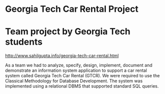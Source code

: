 # Georgia Tech Car Rental Project
# Team project by Georgia Tech students
http://www.sahilgupta.info/georgia-tech-car-rental.html

As a team we had to analyze, specify, design, implement, document and demonstrate an information system application to support a car rental system called Georgia Tech Car Rental (GTCR). We were required to use the Classical Methodology for Database Development. The system was implemented using a relational DBMS that supported standard SQL queries.
